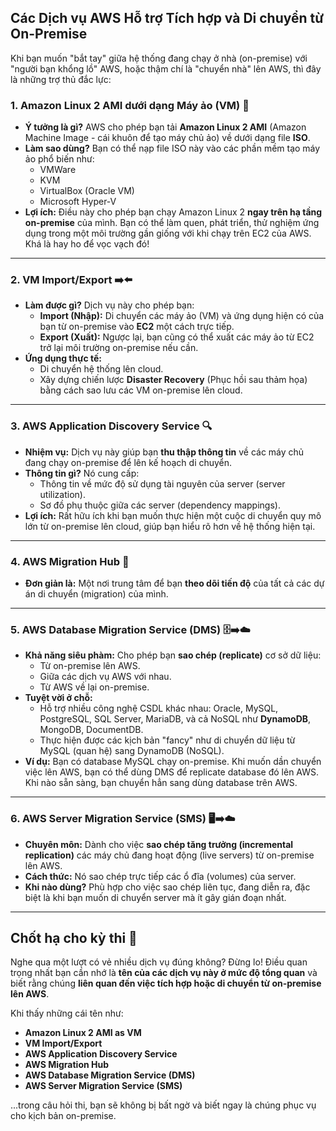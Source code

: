 ## Các Dịch vụ AWS Hỗ trợ Tích hợp và Di chuyển từ On-Premise

Khi bạn muốn "bắt tay" giữa hệ thống đang chạy ở nhà (on-premise) với "người bạn khổng lồ" AWS, hoặc thậm chí là "chuyển nhà" lên AWS, thì đây là những trợ thủ đắc lực:

### 1. Amazon Linux 2 AMI dưới dạng Máy ảo (VM) 🐧

- **Ý tưởng là gì?** AWS cho phép bạn tải **Amazon Linux 2 AMI** (Amazon Machine Image - cái khuôn để tạo máy chủ ảo) về dưới dạng file **ISO**.
- **Làm sao dùng?** Bạn có thể nạp file ISO này vào các phần mềm tạo máy ảo phổ biến như:
  - VMWare
  - KVM
  - VirtualBox (Oracle VM)
  - Microsoft Hyper-V
- **Lợi ích:** Điều này cho phép bạn chạy Amazon Linux 2 **ngay trên hạ tầng on-premise** của mình. Bạn có thể làm quen, phát triển, thử nghiệm ứng dụng trong một môi trường gần giống với khi chạy trên EC2 của AWS. Khá là hay ho để vọc vạch đó!

---

### 2. VM Import/Export ➡️⬅️

- **Làm được gì?** Dịch vụ này cho phép bạn:
  - **Import (Nhập):** Di chuyển các máy ảo (VM) và ứng dụng hiện có của bạn từ on-premise vào **EC2** một cách trực tiếp.
  - **Export (Xuất):** Ngược lại, bạn cũng có thể xuất các máy ảo từ EC2 trở lại môi trường on-premise nếu cần.
- **Ứng dụng thực tế:**
  - Di chuyển hệ thống lên cloud.
  - Xây dựng chiến lược **Disaster Recovery** (Phục hồi sau thảm họa) bằng cách sao lưu các VM on-premise lên cloud.

---

### 3. AWS Application Discovery Service 🔍

- **Nhiệm vụ:** Dịch vụ này giúp bạn **thu thập thông tin** về các máy chủ đang chạy on-premise để lên kế hoạch di chuyển.
- **Thông tin gì?** Nó cung cấp:
  - Thông tin về mức độ sử dụng tài nguyên của server (server utilization).
  - Sơ đồ phụ thuộc giữa các server (dependency mappings).
- **Lợi ích:** Rất hữu ích khi bạn muốn thực hiện một cuộc di chuyển quy mô lớn từ on-premise lên cloud, giúp bạn hiểu rõ hơn về hệ thống hiện tại.

---

### 4. AWS Migration Hub 📍

- **Đơn giản là:** Một nơi trung tâm để bạn **theo dõi tiến độ** của tất cả các dự án di chuyển (migration) của mình.

---

### 5. AWS Database Migration Service (DMS) 🗄️➡️☁️

- **Khả năng siêu phàm:** Cho phép bạn **sao chép (replicate)** cơ sở dữ liệu:
  - Từ on-premise lên AWS.
  - Giữa các dịch vụ AWS với nhau.
  - Từ AWS về lại on-premise.
- **Tuyệt vời ở chỗ:**
  - Hỗ trợ nhiều công nghệ CSDL khác nhau: Oracle, MySQL, PostgreSQL, SQL Server, MariaDB, và cả NoSQL như **DynamoDB**, MongoDB, DocumentDB.
  - Thực hiện được các kịch bản "fancy" như di chuyển dữ liệu từ MySQL (quan hệ) sang DynamoDB (NoSQL).
- **Ví dụ:** Bạn có database MySQL chạy on-premise. Khi muốn dần chuyển việc lên AWS, bạn có thể dùng DMS để replicate database đó lên AWS. Khi nào sẵn sàng, bạn chuyển hẳn sang dùng database trên AWS.

---

### 6. AWS Server Migration Service (SMS) 🖥️➡️☁️

- **Chuyên môn:** Dành cho việc **sao chép tăng trưởng (incremental replication)** các máy chủ đang hoạt động (live servers) từ on-premise lên AWS.
- **Cách thức:** Nó sao chép trực tiếp các ổ đĩa (volumes) của server.
- **Khi nào dùng?** Phù hợp cho việc sao chép liên tục, đang diễn ra, đặc biệt là khi bạn muốn di chuyển server mà ít gây gián đoạn nhất.

---

## Chốt hạ cho kỳ thi 📝

Nghe qua một lượt có vẻ nhiều dịch vụ đúng không? Đừng lo! Điều quan trọng nhất bạn cần nhớ là **tên của các dịch vụ này ở mức độ tổng quan** và biết rằng chúng **liên quan đến việc tích hợp hoặc di chuyển từ on-premise lên AWS**.

Khi thấy những cái tên như:

- **Amazon Linux 2 AMI as VM**
- **VM Import/Export**
- **AWS Application Discovery Service**
- **AWS Migration Hub**
- **AWS Database Migration Service (DMS)**
- **AWS Server Migration Service (SMS)**

...trong câu hỏi thi, bạn sẽ không bị bất ngờ và biết ngay là chúng phục vụ cho kịch bản on-premise.
